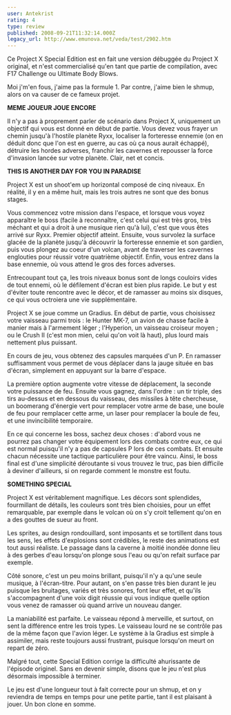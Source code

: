 ```yaml
---
user: Antekrist
rating: 4
type: review
published: 2008-09-21T11:32:14.000Z
legacy_url: http://www.emunova.net/veda/test/2902.htm
---
```

Ce Project X Special Edition est en fait une version débuggée du Project X original, et n'est commercialisé qu'en tant que partie de compilation, avec F17 Challenge ou Ultimate Body Blows.  

Moi j'm'en fous, j'aime pas la formule 1\. Par contre, j'aime bien le shmup, alors on va causer de ce fameux projet.  

  

**MEME JOUEUR JOUE ENCORE**  

Il n'y a pas à proprement parler de scénario dans Project X, uniquement un objectif qui vous est donné en début de partie. Vous devez vous frayer un chemin jusqu'à l'hostile planète Ryxx, localiser la forteresse ennemie (on en déduit donc que l'on est en guerre, au cas où ça nous aurait échappé), détruire les hordes adverses, franchir les cavernes et repousser la force d'invasion lancée sur votre planète. Clair, net et concis.  

  

**THIS IS ANOTHER DAY FOR YOU IN PARADISE**  

Project X est un shoot'em up horizontal composé de cinq niveaux. En réalité, il y en a même huit, mais les trois autres ne sont que des bonus stages.  

Vous commencez votre mission dans l'espace, et lorsque vous voyez apparaître le boss (facile à reconnaître, c'est celui qui est très gros, très méchant et qui a droit à une musique rien qu'à lui), c'est que vous êtes arrivé sur Ryxx. Premier objectif atteint. Ensuite, vous survolez la surface glacée de la planète jusqu'à découvrir la forteresse ennemie et son gardien, puis vous plongez au coeur d'un volcan, avant de traverser les cavernes englouties pour réussir votre quatrième objectif. Enfin, vous entrez dans la base ennemie, où vous attend le gros des forces adverses.  

Entrecoupant tout ça, les trois niveaux bonus sont de longs couloirs vides de tout ennemi, où le défilement d'écran est bien plus rapide. Le but y est d'éviter toute rencontre avec le décor, et de ramasser au moins six disques, ce qui vous octroiera une vie supplémentaire.  

  

Project X se joue comme un Gradius. En début de partie, vous choisissez votre vaisseau parmi trois : le Hunter MK-7, un avion de chasse facile à manier mais à l'armement léger ; l'Hyperion, un vaisseau croiseur moyen ; ou le Crush II (c'est mon mien, celui qu'on voit là haut), plus lourd mais nettement plus puissant.  

En cours de jeu, vous obtenez des capsules marquées d'un P. En ramasser suffisamment vous permet de vous déplacer dans la jauge située en bas d'écran, simplement en appuyant sur la barre d'espace.  

La première option augmente votre vitesse de déplacement, la seconde votre puissance de feu. Ensuite vous gagnez, dans l'ordre : un tir triple, des tirs au-dessus et en dessous du vaisseau, des missiles à tête chercheuse, un boomerang d'énergie vert pour remplacer votre arme de base, une boule de feu pour remplacer cette arme, un laser pour remplacer la boule de feu, et une invincibilité temporaire.  

En ce qui concerne les boss, sachez deux choses : d'abord vous ne pourrez pas changer votre équipement lors des combats contre eux, ce qui est normal puisqu'il n'y a pas de capsules P lors de ces combats. Et ensuite chacun nécessite une tactique particulière pour être vaincu. Ainsi, le boss final est d'une simplicité déroutante si vous trouvez le truc, pas bien difficile à deviner d'ailleurs, si on regarde comment le monstre est foutu.  

  

**SOMETHING SPECIAL**  

Project X est véritablement magnifique. Les décors sont splendides, fourmillant de détails, les couleurs sont très bien choisies, pour un effet remarquable, par exemple dans le volcan où on s'y croit tellement qu'on en a des gouttes de sueur au front.  

Les sprites, au design rondouillard, sont imposants et se tortillent dans tous les sens, les effets d'explosions sont crédibles, le reste des animations est tout aussi réaliste. Le passage dans la caverne à moitié inondée donne lieu à des gerbes d'eau lorsqu'on plonge sous l'eau ou qu'on refait surface par exemple.  

Côté sonore, c'est un peu moins brillant, puisqu'il n'y a qu'une seule musique, à l'écran-titre. Pour autant, on s'en passe très bien durant le jeu puisque les bruitages, variés et très sonores, font leur effet, et qu'ils s'accompagnent d'une voix digit réussie qui vous indique quelle option vous venez de ramasser où quand arrive un nouveau danger.  

La maniabilité est parfaite. Le vaisseau répond à merveille, et surtout, on sent la différence entre les trois types. Le vaisseau lourd ne se contrôle pas de la même façon que l'avion léger. Le système à la Gradius est simple à assimiler, mais reste toujours aussi frustrant, puisque lorsqu'on meurt on repart de zéro.  

Malgré tout, cette Special Edition corrige la difficulté ahurissante de l'épisode originel. Sans en devenir simple, disons que le jeu n'est plus désormais impossible à terminer.  

Le jeu est d'une longueur tout à fait correcte pour un shmup, et on y reviendra de temps en temps pour une petite partie, tant il est plaisant à jouer. Un bon clone en somme.
